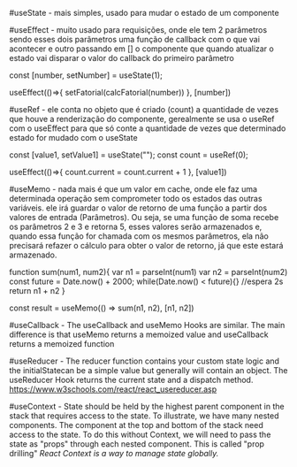 #useState - mais simples, usado para mudar o estado de um componente

#useEffect - muito usado para requisições, onde ele tem 2 parâmetros sendo esses dois parâmetros 
uma função de callback com o que vai acontecer e outro passando em [] o componente que quando atualizar o estado
vai disparar o valor do callback do primeiro parâmetro

const [number, setNumber] = useState(1);

useEffect(()=>{
    setFatorial(calcFatorial(number))
  }, [number])  


#useRef - ele conta no objeto que é criado (count) a quantidade de vezes que houve a renderização do componente,
gerealmente se usa o useRef com o useEffect para que só conte a quantidade de vezes que determinado estado for mudado com o useState

const [value1, setValue1] = useState("");
const count = useRef(0);

  useEffect(()=>{
    count.current = count.current + 1
  }, [value1])

#useMemo - nada mais é que um valor em cache, onde ele faz uma determinada operação sem comprometer todo os estados das outras variáveis.
ele irá guardar o valor de retorno de uma função a partir dos valores de entrada (Parâmetros). Ou seja, se uma função de soma recebe os parâmetros 2 e 3 e retorna 5, 
esses valores serão armazenados e, 
quando essa função for chamada com os mesmos parâmetros, ela não precisará refazer o cálculo para obter o valor de retorno, já que este estará armazenado.

function sum(num1, num2){
    var n1 = parseInt(num1)
    var n2 = parseInt(num2)
    const future = Date.now() + 2000;
    while(Date.now() < future){} //espera 2s
    return n1 + n2
}

const result = useMemo(() => sum(n1, n2), [n1, n2])


#useCallback - The useCallback and useMemo Hooks are similar. The main difference is that useMemo returns a memoized value and useCallback returns a memoized function


#useReducer - 
The reducer function contains your custom state logic and the initialStatecan be a simple value but generally will contain an object.
The useReducer Hook returns the current state and a dispatch method.
https://www.w3schools.com/react/react_usereducer.asp

#useContext -
State should be held by the highest parent component in the stack that requires access to the state.
To illustrate, we have many nested components. The component at the top and bottom of the stack need access to the state.
To do this without Context, we will need to pass the state as "props" through each nested component. This is called "prop drilling"
*React Context is a way to manage state globally.*

